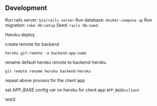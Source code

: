 ## Development

Run rails server: `bin/rails server`
Run database: `docker-compose up`
Run migration: `rake db:setup`
Seed: `rails db:seed`


Heroku deploy

create remote for backend

`heroku git:remote -a backend-app-name`

rename default heroku remote to backend-heroku

`git remote rename heroku backend-heroku`

repeat above process for the client app

set APP_BASE config var on heroku for client app
`APP_BASE=client`

test3
